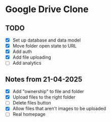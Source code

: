 # Google Drive Clone

## TODO

- [x] Set up database and data model
- [x] Move folder open state to URL
- [x] Add auth
- [x] Add file uploading
- [ ] Add analytics

## Notes from 21-04-2025

- [x] Add "ownership" to file and folder
- [x] Upload files to the right folder
- [ ] Delete files button
- [x] Allow files that aren't images to be uploaded
- [ ] Real homepage
